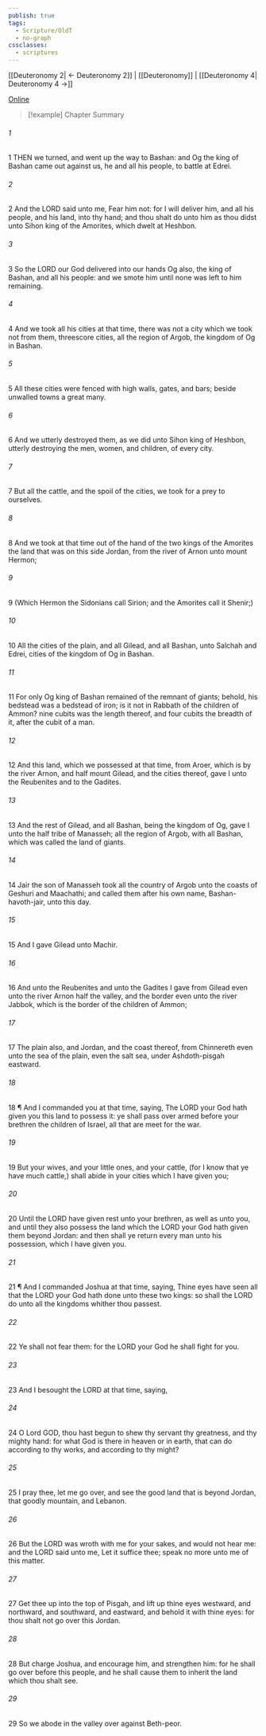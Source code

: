 ```yaml
---
publish: true
tags:
  - Scripture/OldT
  - no-graph
cssclasses:
  - scriptures
---
```

[[Deuteronomy 2| ← Deuteronomy 2]] | [[Deuteronomy]] | [[Deuteronomy 4| Deuteronomy 4 →]]

[Online](https://churchofjesuschrist.org/study/scriptures/ot/deut/3?lang=eng)

>[!example] Chapter Summary
>
###### 1
1 THEN we turned, and went up the way to Bashan: and Og the king of Bashan came out against us, he and all his people, to battle at Edrei.
###### 2
2 And the LORD said unto me, Fear him not: for I will deliver him, and all his people, and his land, into thy hand; and thou shalt do unto him as thou didst unto Sihon king of the Amorites, which dwelt at Heshbon.
###### 3
3 So the LORD our God delivered into our hands Og also, the king of Bashan, and all his people: and we smote him until none was left to him remaining.
###### 4
4 And we took all his cities at that time, there was not a city which we took not from them, threescore cities, all the region of Argob, the kingdom of Og in Bashan.
###### 5
5 All these cities were fenced with high walls, gates, and bars; beside unwalled towns a great many.
###### 6
6 And we utterly destroyed them, as we did unto Sihon king of Heshbon, utterly destroying the men, women, and children, of every city.
###### 7
7 But all the cattle, and the spoil of the cities, we took for a prey to ourselves.
###### 8
8 And we took at that time out of the hand of the two kings of the Amorites the land that was on this side Jordan, from the river of Arnon unto mount Hermon;
###### 9
9 (Which Hermon the Sidonians call Sirion; and the Amorites call it Shenir;)
###### 10
10 All the cities of the plain, and all Gilead, and all Bashan, unto Salchah and Edrei, cities of the kingdom of Og in Bashan.
###### 11
11 For only Og king of Bashan remained of the remnant of giants; behold, his bedstead was a bedstead of iron; is it not in Rabbath of the children of Ammon?  nine cubits was the length thereof, and four cubits the breadth of it, after the cubit of a man.
###### 12
12 And this land, which we possessed at that time, from Aroer, which is by the river Arnon, and half mount Gilead, and the cities thereof, gave I unto the Reubenites and to the Gadites.
###### 13
13 And the rest of Gilead, and all Bashan, being the kingdom of Og, gave I unto the half tribe of Manasseh; all the region of Argob, with all Bashan, which was called the land of giants.
###### 14
14 Jair the son of Manasseh took all the country of Argob unto the coasts of Geshuri and Maachathi; and called them after his own name, Bashan-havoth-jair, unto this day.
###### 15
15 And I gave Gilead unto Machir.
###### 16
16 And unto the Reubenites and unto the Gadites I gave from Gilead even unto the river Arnon half the valley, and the border even unto the river Jabbok, which is the border of the children of Ammon;
###### 17
17 The plain also, and Jordan, and the coast thereof, from Chinnereth even unto the sea of the plain, even the salt sea, under Ashdoth-pisgah eastward.
###### 18
18 ¶ And I commanded you at that time, saying, The LORD your God hath given you this land to possess it: ye shall pass over armed before your brethren the children of Israel, all that are meet for the war.
###### 19
19 But your wives, and your little ones, and your cattle, (for I know that ye have much cattle,) shall abide in your cities which I have given you;
###### 20
20 Until the LORD have given rest unto your brethren, as well as unto you, and until they also possess the land which the LORD your God hath given them beyond Jordan: and then shall ye return every man unto his possession, which I have given you.
###### 21
21 ¶ And I commanded Joshua at that time, saying, Thine eyes have seen all that the LORD your God hath done unto these two kings: so shall the LORD do unto all the kingdoms whither thou passest.
###### 22
22 Ye shall not fear them: for the LORD your God he shall fight for you.
###### 23
23 And I besought the LORD at that time, saying,
###### 24
24 O Lord GOD, thou hast begun to shew thy servant thy greatness, and thy mighty hand: for what God is there in heaven or in earth, that can do according to thy works, and according to thy might?
###### 25
25 I pray thee, let me go over, and see the good land that is beyond Jordan, that goodly mountain, and Lebanon.
###### 26
26 But the LORD was wroth with me for your sakes, and would not hear me: and the LORD said unto me, Let it suffice thee; speak no more unto me of this matter.
###### 27
27 Get thee up into the top of Pisgah, and lift up thine eyes westward, and northward, and southward, and eastward, and behold it with thine eyes: for thou shalt not go over this Jordan.
###### 28
28 But charge Joshua, and encourage him, and strengthen him: for he shall go over before this people, and he shall cause them to inherit the land which thou shalt see.
###### 29
29 So we abode in the valley over against Beth-peor.




